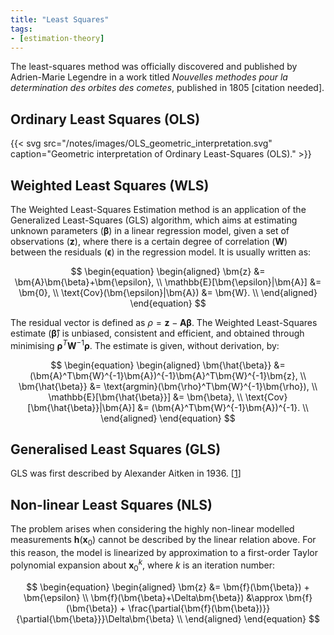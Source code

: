 ```yaml
---
title: "Least Squares"
tags:
- [estimation-theory]
---
```


The least-squares method was officially discovered and published by Adrien-Marie
Legendre in a work titled _Nouvelles methodes pour la determination des orbites
des cometes_, published in 1805 \[citation needed\].

## Ordinary Least Squares (OLS)

{{< svg src="/notes/images/OLS_geometric_interpretation.svg" caption="Geometric interpretation of Ordinary Least-Squares (OLS)." >}}

## Weighted Least Squares (WLS)

The Weighted Least-Squares Estimation method is an application of the
Generalized Least-Squares (GLS) algorithm, which aims at
estimating unknown parameters ($\bm{\beta}$) in a linear regression model, given a
set of observations ($\bm{z}$), where there is a certain degree of correlation
($\bm{W}$) between the residuals ($\bm{\epsilon}$) in the regression model. It
is usually written as:

$$
\begin{equation}
    \begin{aligned}
        \bm{z} &= \bm{A}\bm{\beta}+\bm{\epsilon}, \\
        \mathbb{E}[\bm{\epsilon}|\bm{A}] &= \bm{0}, \\
        \text{Cov}(\bm{\epsilon}|\bm{A}) &= \bm{W}. \\
    \end{aligned}
\end{equation}
$$

The residual vector is defined as $\rho=\bm{z}-\bm{A}\bm{\beta}$. The Weighted
Least-Squares estimate ($\bm{\hat{\beta}}$) is unbiased, consistent and
efficient, and obtained through minimising $\bm{\rho}^T\bm{W}^{-1}\bm{\rho}$. The
estimate is given, without derivation, by:

$$
\begin{equation}
    \begin{aligned}
        \bm{\hat{\beta}} &= (\bm{A}^T\bm{W}^{-1}\bm{A})^{-1}\bm{A}^T\bm{W}^{-1}\bm{z}, \\
        \bm{\hat{\beta}} &= \text{argmin}(\bm{\rho}^T\bm{W}^{-1}\bm{\rho}), \\
        \mathbb{E}[\bm{\hat{\beta}}] &= \bm{\beta}, \\
        \text{Cov}[\bm{\hat{\beta}}|\bm{A}] &= (\bm{A}^T\bm{W}^{-1}\bm{A})^{-1}. \\
    \end{aligned}
\end{equation}
$$

## Generalised Least Squares (GLS)

GLS was first described by Alexander Aitken in 1936. \[[1](https://en.wikipedia.org/wiki/Generalized_least_squares#cite_note-1)\]


## Non-linear Least Squares (NLS)

The problem arises when considering the highly non-linear modelled measurements
$\bm{h}(\bm{x}_0)$ cannot be described by the linear relation above. For this
reason, the model is linearized by approximation to a first-order Taylor
polynomial expansion about $\bm{x}_0^k$, where $k$ is an iteration number:

$$
\begin{equation}
    \begin{aligned}
        \bm{z}                              &=        \bm{f}(\bm{\beta}) + \bm{\epsilon}                                                              \\
        \bm{f}(\bm{\beta}+\Delta\bm{\beta}) &\approx  \bm{f}(\bm{\beta}) + \frac{\partial{\bm{f}(\bm{\beta})}}{\partial{\bm{\beta}}}\Delta\bm{\beta}  \\
    \end{aligned}
\end{equation}
$$
